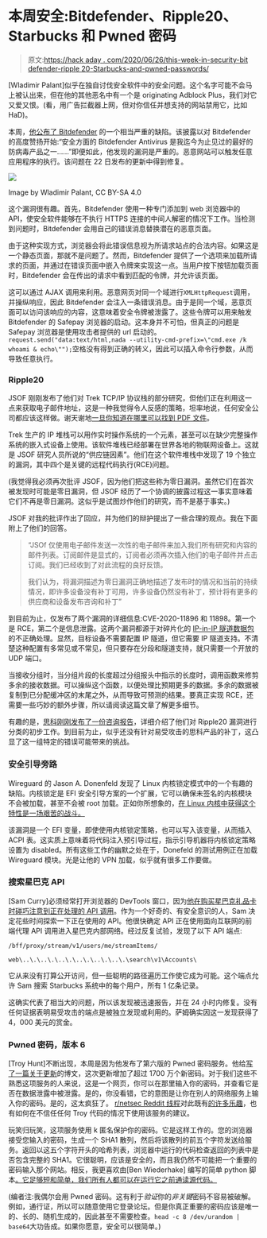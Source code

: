 # 本周安全:Bitdefender、Ripple20、Starbucks 和 Pwned 密码

> 原文:[https://hack aday . com/2020/06/26/this-week-in-security-bit defender-ripple 20-Starbucks-and-pwned-passwords/](https://hackaday.com/2020/06/26/this-week-in-security-bitdefender-ripple20-starbucks-and-pwned-passwords/)

[Wladimir Palant]似乎在独自讨伐安全软件中的安全问题。这个名字可能不会马上被认出来，但在他的其他恶名中有一个是 originating Adblock Plus，我们对它又爱又恨。(看，用广告拦截器上网，但对你信任并想支持的网站禁用它，比如 HaD)。

本周，[他公布了 Bitdefender](https://palant.info/2020/06/22/exploiting-bitdefender-antivirus-rce-from-any-website/) 的一个相当严重的缺陷。该披露以对 Bitdefender 的高度赞扬开始:“安全方面的 Bitdefender Antivirus 是我迄今为止见过的最好的防病毒产品之一……”即便如此，他发现的漏洞是严重的。恶意网站可以触发任意应用程序的执行。该问题在 22 日发布的更新中得到修复。

![](../Images/9116636cb73e9cd939632984847f3b9a.png)

Image by Wladimir Palant, CC BY-SA 4.0

这个漏洞很有趣。首先，Bitdefender 使用一种专门添加到 web 浏览器中的 API，使安全软件能够在不执行 HTTPS 连接的中间人解密的情况下工作。当检测到问题时，Bitdefender 会用自己的错误消息替换潜在的恶意页面。

由于这种实现方式，浏览器会将此错误信息视为所请求站点的合法内容。如果这是一个静态页面，那就不是问题了。然而，Bitdefender 提供了一个选项来加载所请求的页面，并通过在错误页面中嵌入令牌来实现这一点。当用户按下按钮加载页面时，Bitdefender 会在传出的请求中看到匹配的令牌，并允许该页面。

这可以通过 AJAX 调用来利用。恶意网页对同一个域进行`XMLHttpRequest`调用，并操纵响应，因此 Bitdefender 会注入一条错误消息。由于是同一个域，恶意页面可以访问该响应的内容，这意味着安全令牌被泄露了。这些令牌可以用来触发 Bitdefender 的 Safepay 浏览器的启动。这本身并不可怕，但真正的问题是 Safepay 浏览器是使用攻击者提供的 url 启动的。`request.send("data:text/html,nada --utility-cmd-prefix=\"cmd.exe /k whoami & echo\"");`空格没有得到正确的转义，因此可以插入命令行参数，从而导致任意执行。

### Ripple20

JSOF 刚刚发布了他们对 Trek TCP/IP 协议栈的部分研究，但他们正在利用这一点来获取电子邮件地址，这是一种我觉得令人反感的策略，坦率地说，任何安全公司都应该这样做。谢天谢地[一旦你知道在哪里可以找到 PDF 文件](https://www.jsof-tech.com/wp-content/uploads/2020/06/JSOF_Ripple20_Technical_Whitepaper_June20.pdf)。

Trek 生产的 IP 堆栈可以用作实时操作系统的一个元素，甚至可以在缺少完整操作系统的嵌入式设备上使用。该软件堆栈已经部署在世界各地的物联网设备上。这就是 JSOF 研究人员所说的“供应链因素”。他们在这个软件堆栈中发现了 19 个独立的漏洞，其中四个是关键的远程代码执行(RCE)问题。

(我觉得我必须再次批评 JSOF，因为他们把这些称为零日漏洞。虽然它们在首次被发现时可能是零日漏洞，但 JSOF 经历了一个协调的披露过程这一事实意味着它们不再是零日漏洞。这似乎是试图炒作他们的研究，而不是基于事实。)

JSOF 对我的批评作出了回应，并为他们的辩护提出了一些合理的观点。我在下面附上了他们的回答。

> “JSOf 仅使用电子邮件发送一次性的电子邮件来加入我们所有研究和内容的邮件列表。订阅邮件是显式的，订阅者必须再次插入他们的电子邮件并点击订阅。我们已经收到了对此流程的良好反馈。
> 
> 我们认为，将漏洞描述为零日漏洞正确地描述了发布时的情况和当前的持续情况，即许多设备没有补丁可用，许多设备仍然没有补丁，预计将有更多的供应商和设备发布咨询和补丁”

到目前为止，仅发布了两个漏洞的详细信息:CVE-2020-11896 和 11898。第一个是 RCE，第二个是信息泄露。这两个漏洞都源于对碎片化的 [IP-in-IP 隧道数据包](https://en.wikipedia.org/wiki/IP_in_IP)的不正确处理。显然，目标设备不需要配置 IP 隧道，但它需要 IP 隧道支持。不清楚这种配置有多常见或不常见，但只要存在分段和隧道支持，就只需要一个开放的 UDP 端口。

当接收分组时，当分组片段的长度超过分组报头中指示的长度时，调用函数来修剪多余的接收数据。可以操纵这个函数，以便处理比预期更多的数据。多余的数据被复制到已分配缓冲区的末尾之外，从而导致可预测的结果。要真正实现 RCE，还需要一些巧妙的额外步骤，所以请阅读这篇文章了解更多细节。

有趣的是，[思科刚刚发布了一份咨询报告](https://tools.cisco.com/security/center/content/CiscoSecurityAdvisory/cisco-sa-treck-ip-stack-JyBQ5GyC)，详细介绍了他们对 Ripple20 漏洞进行分类的初步工作。到目前为止，似乎还没有针对易受攻击的思科产品的补丁，这凸显了这一组特定的错误可能带来的挑战。

### 安全引导旁路

Wireguard 的 Jason A. Donenfeld 发现了 Linux 内核锁定模式中的一个有趣的缺陷。内核锁定是 EFI 安全引导方案的一个扩展，它可以确保未签名的内核模块不会被加载，甚至不会被 root 加载。正如你所想象的，[在 Linux 内核中获得这个特性是一场艰苦的战斗。](https://www.zdnet.com/article/linux-to-get-kernel-lockdown-feature/)

该漏洞是一个 EFI 变量，即使使用内核锁定策略，也可以写入该变量，从而插入 ACPI 表。这实质上意味着将代码注入预引导过程，指示引导机器将内核锁定策略设置为 disabled。所有这些工作的幽默之处在于，Donefeld 的测试用例正在加载 Wireguard 模块。光是让他的 VPN 加载，似乎就有很多工作要做。

### 搜索星巴克 API

[Sam Curry]必须经常打开浏览器的 DevTools 窗口，因为[他在购买星巴克礼品卡时碰巧注意到正在处理的 API 调用](https://samcurry.net/hacking-starbucks/)。作为一个好奇的、有安全意识的人，Sam 决定花些时间探索一下正在使用的 API。他很快确定 API 正在使用面向互联网的前端代理 API 调用进入星巴克内部网络。经过反复试验，发现了以下 API 端点:

`/bff/proxy/stream/v1/users/me/streamItems/`

`web\..\.\..\.\..\.\..\.\..\.\..\.\search\v1\Accounts\`

它从来没有打算公开访问，但一些聪明的路径遍历工作使它成为可能。这个端点允许 Sam 搜索 Starbucks 系统中的每个用户，所有 1 亿条记录。

这确实代表了相当大的问题，所以该发现被迅速报告，并在 24 小时内修复。没有任何证据表明易受攻击的端点是被独立发现或利用的。萨姆确实因这一发现获得了 4，000 美元的赏金。

### Pwned 密码，版本 6

[Troy Hunt]不断出现，本周是因为他发布了第六版的 Pwned 密码服务。他给[写了一篇关于更新](https://www.troyhunt.com/pwned-passwords-version-6/)的博文，这次更新增加了超过 1700 万个新密码。对于我们这些不熟悉这项服务的人来说，这是一个网页，你可以在那里输入你的密码，并查看它是否在数据泄露中被泄露。是的，你没看错，它的意图是让你在别人的网络服务上输入你的密码。是的，这太疯狂了。 [r/netsec Reddit 线程](https://www.reddit.com/r/netsec/comments/hc25fq/pwned_passwords_version_6/)对此既有[的许多乐趣](http://bash.org/?244321)，也有如何在不信任任何 Troy 代码的情况下使用该服务的建议。

玩笑归玩笑，这项服务使用 k 匿名保护你的密码。它是这样工作的。您的浏览器接受您输入的密码，生成一个 SHA1 散列，然后将该散列的前五个字符发送给服务。返回以这五个字符开头的哈希列表，浏览器中运行的代码检查返回的列表中是否包含完整的 SHA1。它很聪明，应该是安全的，而且我仍然不可能把一个重要的密码输入那个网站。相反，我更喜欢由[Ben Wiederhake] 编写的简单 python 脚本[。它足够短和简单，我们所有人都可以在运行它之前通读源代码。](https://github.com/BenWiederhake/pwned_passwords/blob/master/pwned_passwords.py)

(编者注:我偶尔会用 Pwned 密码。这有利于*验证*你的*非关键*密码不容易被破解。例如，通行证，所以可以随意使用它登录论坛。但是你真正重要的密码应该是唯一的、长的、随机生成的，因此甚至不需要检查。`head -c 8 /dev/urandom | base64`大功告成。如果你愿意，安全可以很简单。)